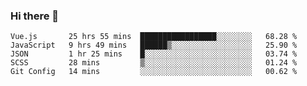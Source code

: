 ### Hi there 👋

<!--
**xin-code/Xin-code** is a ✨ _special_ ✨ repository because its `README.md` (this file) appears on your GitHub profile.

Here are some ideas to get you started:
<!--START_SECTION:waka-->
```text
Vue.js       25 hrs 55 mins  █████████████████░░░░░░░░   68.28 % 
JavaScript   9 hrs 49 mins   ██████▒░░░░░░░░░░░░░░░░░░   25.90 % 
JSON         1 hr 25 mins    █░░░░░░░░░░░░░░░░░░░░░░░░   03.74 % 
SCSS         28 mins         ▒░░░░░░░░░░░░░░░░░░░░░░░░   01.24 % 
Git Config   14 mins         ░░░░░░░░░░░░░░░░░░░░░░░░░   00.62 % 
```
<!--END_SECTION:waka-->
